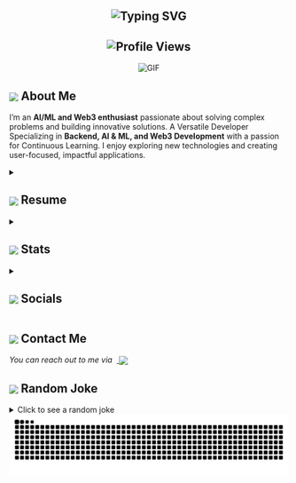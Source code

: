 <h2 align="center">
  <img src="https://readme-typing-svg.demolab.com?font=Fira+Code&size=28&pause=1000&center=true&vCenter=true&width=650&lines=Hi,+Fellow+Earthlings+%F0%9F%91%8B;This+is+Angad+Singh;AI%2FML+%26+Blockchain+Explorer;Coding+the+future,+one+block+at+a+time;Hope+to+Connect+with+you+All!;Happy+Coding!" alt="Typing SVG"/>
</h2>

<h2 align="center">
  <img src="https://komarev.com/ghpvc/?username=Angad-2002&color=dc143c&style=for-the-badge" alt="Profile Views" style="height:21px;">
</h2>

<div align="center">
 <img alt="GIF" src="https://media4.giphy.com/media/11KzOet1ElBDz2/giphy.gif?cid=6c09b952ufa3xxbbm0mpuadm2zaik3wjp4m9luz2ly0lyz8d&ep=v1_internal_gif_by_id&rid=giphy.gif&ct=g" />
</div>

## <img align ='center' src="https://i.giphy.com/media/v1.Y2lkPTc5MGI3NjExdjh2dDM4bDhyYzM5NmppaHJ6dG56Mmh3bTkyanFkdWRvZ3R1cGoycSZlcD12MV9pbnRlcm5hbF9naWZfYnlfaWQmY3Q9ZQ/LOnt6uqjD9OexmQJRB/giphy.gif" width="37" /> About Me

I’m an <strong>AI/ML and Web3 enthusiast</strong> passionate about solving complex problems and building innovative solutions. A Versatile Developer Specializing in <strong>Backend, AI & ML, and Web3 Development</strong> with a passion for Continuous Learning. I enjoy exploring new technologies and creating user-focused, impactful applications.

<details>
 <summary><h2> <img align="center" src="https://github.com/ParthJohri/ParthJohri/blob/readME/icons/about.png" width="37" /> Resume</h2></summary>
 
 <details>
  <summary><h4> <img align="center" src="https://github.com/ParthJohri/ParthJohri/blob/readME/icons/academics.gif"  width="29"/> Academics</h2></summary>

  <span><img src="https://img.shields.io/badge/BTECH-VIT_CSE'25-1877F2?style=for-the-badge"></span>
  <span><img src="https://img.shields.io/badge/CGPA (UPTO 6'TH SEMESTER)-8.79/10.0-EFEEE9?style=for-the-badge"></span>
  
</details>
 <details>
  <summary><h4> <img align="center" src="https://github.com/ParthJohri/ParthJohri/blob/readME/icons/experience.gif"  width="29"/> Experience</h2></summary>

- **AI/ML Intern** at SmartInternz (Remote) | Aug 2023 – Nov 2023  
  - Innovated a healthcare data analytics platform by integrating data sources, optimizing backend workflows, and implementing efficient ML algorithms.
  - Improved data processing efficiency by <strong>30%</strong> and improved disease detection accuracy to <strong>85%+</strong> by <strong>streamlining ETL processes</strong> and <strong>optimizing SQL queries.</strong>  
  - Collaborated with front-end developers to design a user-friendly interface using JavaScript, integrating custom DL models for disease detection, resulting in a <strong>20%</strong> increase in user engagement and enhanced platform versatility, employing <strong>Agile methodology.</strong>  

</details>
  
<details>
  <summary><h4> <img align="center" src="https://user-images.githubusercontent.com/74038190/216122041-518ac897-8d92-4c6b-9b3f-ca01dcaf38ee.png"  width="29"/> Coding Handles</h2></summary>

  [![LeetCode](https://img.shields.io/badge/LeetCode-000000?style=for-the-badge&logo=LeetCode&logoColor=#d16c06)](https://leetcode.com/u/Angad_2002/)
  [![Codeforces](https://img.shields.io/badge/Codeforces-445f9d?style=for-the-badge&logo=Codeforces&logoColor=white)](https://codeforces.com/profile/angad_2002)
  [![GeeksForGeeks](https://img.shields.io/badge/GeeksforGeeks-gray?style=for-the-badge&logo=geeksforgeeks&logoColor=35914c)](https://www.geeksforgeeks.org/user/angadsingh11092002/)
  [![CodeChef](https://img.shields.io/badge/CodeChef-%23964B00.svg?style=for-the-badge&logo=CodeChef&logoColor=white)](https://www.codechef.com/users/angad_11092002)
  [![Hackerrank](https://img.shields.io/badge/-Hackerrank-2EC866?style=for-the-badge&logo=HackerRank&logoColor=white)](https://www.hackerrank.com/profile/Angad_2002)
</details>


<details>
  <summary><h4> <img align="center" src="https://github.com/ParthJohri/ParthJohri/blob/readME/icons/techstack.gif"  width="29"/> Tech Stack</h2></summary>

  #### Languages
  ![C](https://img.shields.io/badge/c-%2300599C.svg?style=for-the-badge&logo=c&logoColor=white) 
  ![C++](https://img.shields.io/badge/c++-%2300599C.svg?style=for-the-badge&logo=c%2B%2B&logoColor=white)  
  ![Java](https://img.shields.io/badge/java-%23ED8B00.svg?style=for-the-badge&logo=java&logoColor=white) 
  ![JavaScript](https://img.shields.io/badge/javascript-%23323330.svg?style=for-the-badge&logo=javascript&logoColor=%23F7DF1E) 
  ![Python](https://img.shields.io/badge/python-3670A0?style=for-the-badge&logo=python&logoColor=ffdd54) 
  ![Markdown](https://img.shields.io/badge/markdown-%23000000.svg?style=for-the-badge&logo=markdown&logoColor=white) 
  ![CSS3](https://img.shields.io/badge/css3-%231572B6.svg?style=for-the-badge&logo=css3&logoColor=white) 
  ![HTML5](https://img.shields.io/badge/html5-%23E34F26.svg?style=for-the-badge&logo=html5&logoColor=white)
  ![Solidity](https://img.shields.io/badge/Solidity-%23363636.svg?style=for-the-badge&logo=solidity&logoColor=white)

  #### Libraries/Frameworks
  ![Bootstrap](https://img.shields.io/badge/bootstrap-%23563D7C.svg?style=for-the-badge&logo=bootstrap&logoColor=white) 
  ![Flask](https://img.shields.io/badge/flask-%23000.svg?style=for-the-badge&logo=flask&logoColor=white)
  ![React](https://img.shields.io/badge/react-%2320232a.svg?style=for-the-badge&logo=react&logoColor=%2361DAFB) 
  ![Next JS](https://img.shields.io/badge/Next-black?style=for-the-badge&logo=next.js&logoColor=white) 
  ![jQuery](https://img.shields.io/badge/jquery-%230769AD.svg?style=for-the-badge&logo=jquery&logoColor=white) 
  ![Express.js](https://img.shields.io/badge/threejs-black?style=for-the-badge&logo=three.js&logoColor=white) 
  ![MySQL](https://img.shields.io/badge/mysql-%2300f.svg?style=for-the-badge&logo=mysql&logoColor=white) 
  ![NPM](https://img.shields.io/badge/NPM-%23CB3837.svg?style=for-the-badge&logo=npm&logoColor=white)
  ![Node-RED](https://img.shields.io/badge/Node--RED-%238F0000.svg?style=for-the-badge&logo=node-red&logoColor=white)
  ![Web3.js](https://img.shields.io/badge/web3.js-F16822?style=for-the-badge&logo=web3.js&logoColor=white)
  ![NumPy](https://img.shields.io/badge/numpy-%23013243.svg?style=for-the-badge&logo=numpy&logoColor=white)
  ![Pandas](https://img.shields.io/badge/pandas-%23150458.svg?style=for-the-badge&logo=pandas&logoColor=white)
  ![Keras](https://img.shields.io/badge/Keras-%23D00000.svg?style=for-the-badge&logo=Keras&logoColor=white)
  ![Matplotlib](https://img.shields.io/badge/Matplotlib-%23ffffff.svg?style=for-the-badge&logo=Matplotlib&logoColor=black)
  ![scikit-learn](https://img.shields.io/badge/scikit--learn-%23F7931E.svg?style=for-the-badge&logo=scikit-learn&logoColor=white)
  ![PyTorch](https://img.shields.io/badge/PyTorch-%23EE4C2C.svg?style=for-the-badge&logo=PyTorch&logoColor=white)
  ![SciPy](https://img.shields.io/badge/SciPy-%230C55A5.svg?style=for-the-badge&logo=scipy&logoColor=%white)
  ![TensorFlow](https://img.shields.io/badge/TensorFlow-%23FF6F00.svg?style=for-the-badge&logo=TensorFlow&logoColor=white)
  
  #### Deployment
  ![AWS](https://img.shields.io/badge/AWS-%23FF9900.svg?style=for-the-badge&logo=amazon-aws&logoColor=white) 
  ![Heroku](https://img.shields.io/badge/heroku-%23430098.svg?style=for-the-badge&logo=heroku&logoColor=white) 
  ![Vercel](https://img.shields.io/badge/vercel-%23000000.svg?style=for-the-badge&logo=vercel&logoColor=white) 

  #### Tools
  ![Arduino](https://img.shields.io/badge/-Arduino-00979D?style=for-the-badge&logo=Arduino&logoColor=white)
  ![Figma](https://img.shields.io/badge/figma-%23F24E1E.svg?style=for-the-badge&logo=figma&logoColor=white) 
  ![Visual Studio](https://img.shields.io/badge/Visual%20Studio-5C2D91.svg?style=for-the-badge&logo=visual-studio&logoColor=white)
  ![Visual Studio Code](https://img.shields.io/badge/Visual%20Studio%20Code-0078d7.svg?style=for-the-badge&logo=visual-studio-code&logoColor=white)
  ![NodeJS](https://img.shields.io/badge/node.js-6DA55F?style=for-the-badge&logo=node.js&logoColor=white)
  ![Git](https://img.shields.io/badge/git-%23F05033.svg?style=for-the-badge&logo=git&logoColor=white)
  ![GitHub](https://img.shields.io/badge/github-%23121011.svg?style=for-the-badge&logo=github&logoColor=white)
  ![Google Colab](https://img.shields.io/badge/Google%20Colab-%23F9A825.svg?style=for-the-badge&logo=googlecolab&logoColor=white)
  ![Jupyter Notebook](https://img.shields.io/badge/jupyter-%23FA0F00.svg?style=for-the-badge&logo=jupyter&logoColor=white)
  ![Linux Mint](https://img.shields.io/badge/Linux%20Mint-87CF3E?style=for-the-badge&logo=Linux%20Mint&logoColor=white)
  ![Ubuntu](https://img.shields.io/badge/Ubuntu-E95420?style=for-the-badge&logo=ubuntu&logoColor=white)
  ![Kali](https://img.shields.io/badge/Kali-268BEE?style=for-the-badge&logo=kalilinux&logoColor=white)
  ![Windows 11](https://img.shields.io/badge/Windows%2011-%230079d5.svg?style=for-the-badge&logo=Windows%2011&logoColor=white)
  ![Docker](https://img.shields.io/badge/docker-%230db7ed.svg?style=for-the-badge&logo=docker&logoColor=white)
  
</details>

<details>
  <summary><h4> <img align="center" src="https://github.com/ParthJohri/ParthJohri/blob/readME/icons/projects.gif"  width="29"/> Projects</h2></summary>

   #### <a href="https://github.com/Angad-2002/ExamSecure">ExamSecure</a>
  <span><img src="https://img.shields.io/badge/HTML5-%23E34F26.svg?style=for-the-badge&logo=html5&logoColor=white"> <img src="https://img.shields.io/badge/css3-%231572B6.svg?style=for-the-badge&logo=css3&logoColor=white"> <img src="https://img.shields.io/badge/javascript-%23323330.svg?style=for-the-badge&logo=javascript&logoColor=%23F7DF1E"> <img src="https://img.shields.io/badge/Solidity-%23363636.svg?style=for-the-badge&logo=solidity&logoColor=white"> <img src="https://img.shields.io/badge/web3.js-F16822?style=for-the-badge&logo=web3.js&logoColor=white"> <img src="https://img.shields.io/badge/node.js-6DA55F?style=for-the-badge&logo=node.js&logoColor=white"> <img src="https://img.shields.io/badge/react-%2320232a.svg?style=for-the-badge&logo=react&logoColor=%2361DAFB"> <img src="https://img.shields.io/badge/python-3670A0?style=for-the-badge&logo=python&logoColor=ffdd54"> <img src="https://img.shields.io/badge/flask-%23000.svg?style=for-the-badge&logo=flask&logoColor=white"> <img src="https://img.shields.io/badge/OpenCV-%235C3EE8.svg?style=for-the-badge&logo=opencv&logoColor=white"></span>  
  - Implemented a secure online exam platform with real-time proctoring using FaceDB and OpenCV to detect and flag suspicious activities. 
  - Built an efficient backend system using Flask and FaceDB, ensuring seamless user authentication and secure data storage. 
  - **Key Metrics:** Face Recognition Module achieved **~99% TPR**, **0.1%-1% FPR**, **~98%-99% Accuracy**, **~95%-99% Precision**, **~97%-99% F1 Score**, and an AUC of **>0.99**. Default Euclidean threshold set to **0.6** for recognition.
  - **Impact:** Improved exam integrity by 40% and offered an efficient solution for remote education institutions to conduct exams securely. 

  #### <a href="https://github.com/Angad-2002/MindSyncPlus">MindSync+</a>
  <span><img src="https://img.shields.io/badge/HTML5-%23E34F26.svg?style=for-the-badge&logo=html5&logoColor=white"> <img src="https://img.shields.io/badge/css3-%231572B6.svg?style=for-the-badge&logo=css3&logoColor=white"> <img src="https://img.shields.io/badge/javascript-%23323330.svg?style=for-the-badge&logo=javascript&logoColor=%23F7DF1E"> <img src="https://img.shields.io/badge/bootstrap-%23563D7C.svg?style=for-the-badge&logo=bootstrap&logoColor=white"> <img src="https://img.shields.io/badge/flask-%23000.svg?style=for-the-badge&logo=flask&logoColor=white"> <img src="https://img.shields.io/badge/MySQL-%2300f.svg?style=for-the-badge&logo=mysql&logoColor=white"> <img src="https://img.shields.io/badge/TensorFlow-%23FF6F00.svg?style=for-the-badge&logo=TensorFlow&logoColor=white"> <img src="https://img.shields.io/badge/Google%20Colab-%23F9A825.svg?style=for-the-badge&logo=googlecolab&logoColor=white"></span>  
  - Innovated an end-to-end healthcare platform for detecting Alzheimer's stages from MRI scans, incorporating a login and complaint registration system. Integrated ML models like Custom CNNs, VGG16, and ResNet50 to optimize disease detection.
  - Designed a user-friendly interface using HTML3, CSS, JavaScript, and Bootstrap, and optimized backend systems using Flask and MySQL. Streamlined ETL processes and improved data processing efficiency by 30%. 
  - **Impact:** Achieved 85%+ disease detection accuracy, increased user engagement by 20% through a seamless interface, and enhanced platform versatility for real-world healthcare applications.

  #### <a href="https://github.com/Angad-2002/Harry-Potter-Sorting-Hat">Sorting Hat</a>
  <span><img src="https://img.shields.io/badge/HTML5-%23E34F26.svg?style=for-the-badge&logo=html5&logoColor=white"> <img src="https://img.shields.io/badge/css3-%231572B6.svg?style=for-the-badge&logo=css3&logoColor=white"> <img src="https://img.shields.io/badge/javascript-%23323330.svg?style=for-the-badge&logo=javascript&logoColor=%23F7DF1E"> <img src="https://img.shields.io/badge/bootstrap-%23563D7C.svg?style=for-the-badge&logo=bootstrap&logoColor=white"> <img src="https://img.shields.io/badge/python-3670A0?style=for-the-badge&logo=python&logoColor=ffdd54"> <img src="https://img.shields.io/badge/flask-%23000.svg?style=for-the-badge&logo=flask&logoColor=white"> <img src="https://img.shields.io/badge/numpy-%23013243.svg?style=for-the-badge&logo=numpy&logoColor=white"> <img src="https://img.shields.io/badge/pandas-%23150458.svg?style=for-the-badge&logo=pandas&logoColor=white"> <img src="https://img.shields.io/badge/Google%20Colab-%23F9A825.svg?style=for-the-badge&logo=googlecolab&logoColor=white"></span> 
  - Built a machine learning model using a Gaussian Classifier to classify individuals into houses from the Harry Potter Universe based on the Big Five Personality Score.  
  - Achieved an **81.34% model accuracy**, showcasing the effectiveness of personality-based predictive analysis.  
  - **Impact:** Engaged users with an interactive personality classification system while demonstrating real-world ML applications in entertainment.  

  #### <a href="https://github.com/Angad-2002/Gene_ML">Genome Classifier</a>
  <span><img src="https://img.shields.io/badge/python-3670A0?style=for-the-badge&logo=python&logoColor=ffdd54"> <img src="https://img.shields.io/badge/numpy-%23013243.svg?style=for-the-badge&logo=numpy&logoColor=white"> <img src="https://img.shields.io/badge/pandas-%23150458.svg?style=for-the-badge&logo=pandas&logoColor=white"> <img src="https://img.shields.io/badge/Matplotlib-%23ffffff.svg?style=for-the-badge&logo=Matplotlib&logoColor=black"> <img src="https://img.shields.io/badge/Google%20Colab-%23F9A825.svg?style=for-the-badge&logo=googlecolab&logoColor=white"></span>  
  - Developed a genome sequence classification model using **Multinomial Naive Bayes** and NLP to classify genomes into classes like chimpanzees, humans, and dogs.  
  - **Impact:** Delivered a highly accurate solution with classification rates of **99.8% for chimpanzees**, **98.6% for humans**, and **92% for dogs**, emphasizing its capability for genetic research and analysis.  

</details>

</details>


<details>
  <summary><h2> <img align="center" src="https://github.com/ParthJohri/ParthJohri/blob/readME/icons/stats.gif"  width="32"/> Stats</h2></summary>

  ### Leetcode
  <div align="center">
  <a href="https://leetcode.com/u/Angad_2002/">
  <img height="316" src="https://leetcard.jacoblin.cool/Angad_2002?theme=dark&font=Ubuntu&cache=14400&ext=contest&sheets=https://gist.githubusercontent.com/binarysolver/5e715e284c89cace8f5fa09f7fb930b8/raw/ec0be570f114124b1a2156a660d67baa0ab5639d/leetcode_stats_card.css" alt="Angad Singh Leetcode Stats"/>
  </a>
 </div>


  ### Codeforces
  <div align="center">
    <a href="https://codeforces.com/profile/angad_2002">
      <img height="316" src="https://codeforces-readme-stats.vercel.app/api/card?username=angad_2002&theme=github_dark&force_username=true&border_color=404040" alt="Angad Singh Codeforces Stats"/>
    </a>
  </div>

  ### CodeChef
  <div align="center">
    <a href="https://www.codechef.com/users/angad_11092002">
      <img height="316" src="https://codechef-readme-stats.onrender.com/angad_11092002?v=1" alt="Angad Singh CodeChef Stats"/>
    </a>
  </div>
  
  ### GitHub
  <div align="center">

   ![](https://github-readme-stats.vercel.app/api?username=Angad-2002&theme=tokyonight&hide_border=false&include_all_commits=true&count_private=false)<br/>
   ![](https://github-readme-streak-stats.herokuapp.com/?user=Angad-2002&theme=tokyonight&hide_border=false)<br/>
   ![](https://github-readme-stats.vercel.app/api/top-langs/?username=Angad-2002&theme=tokyonight&hide_border=false&include_all_commits=true&count_private=false&layout=compact&card_width=450)<br/>
   ![](https://github-readme-activity-graph.vercel.app/graph?username=Angad-2002&theme=tokyo-night)

  </div>
</details>

<details>
  <summary><h2> <img align ='center' src='https://i.giphy.com/media/v1.Y2lkPTc5MGI3NjExaGtqdDdwN2oyNWJ4czlncHBkamJxaHcxYmVmcXY3a3I3MjRmYjBrbCZlcD12MV9pbnRlcm5hbF9naWZfYnlfaWQmY3Q9ZQ/kmUvauX8TMWg0OsqKW/giphy.gif' width ='37' /> Socials</h2></summary>

<div style="display: flex; flex-direction: column; justify-content: center; align-items: center; ">
  <a href="https://www.linkedin.com/in/angad2002/"><img src="https://img.shields.io/badge/linkedin-%230077B5.svg?style=for-the-badge&logo=linkedin&logoColor=white" alt="LinkedIn Badge"/></a>
  <a href="https://www.instagram.com/angadsingh_2002/"><img src="https://img.shields.io/badge/Instagram-%23E4405F.svg?style=for-the-badge&logo=Instagram&logoColor=white" alt="Instagram Badge"/></a>
  <a href="https://www.reddit.com/user/Embarrassed-Ratio917/"><img src="https://img.shields.io/badge/Reddit-%23FF4500.svg?style=for-the-badge&logo=Reddit&logoColor=white" alt="Reddit Badge"/></a>
  <a href="https://x.com/09Angadsingh"><img src="https://img.shields.io/badge/X-%23000000.svg?style=for-the-badge&logo=X&logoColor=white" alt="X Badge"/></a>
  <a href="https://leetcode.com/u/Angad_2002/"><img src="https://img.shields.io/badge/LeetCode-000000?style=for-the-badge&logo=LeetCode&logoColor=#d16c06" alt="LeetCode Badge"/></a>
  <a href="https://www.codechef.com/users/angad_11092002"><img src="https://img.shields.io/badge/CodeChef-%23964B00.svg?style=for-the-badge&logo=CodeChef&logoColor=white" alt="CodeChef Badge"/></a>
  <a href="https://codeforces.com/profile/angad_2002"><img src="https://img.shields.io/badge/Codeforces-445f9d?style=for-the-badge&logo=Codeforces&logoColor=white" alt="CodeForces Badge"/></a>
</div>

  
</details>

## <img align="center" src="https://github.com/ParthJohri/ParthJohri/blob/readME/icons/Contact.gif"  width="37"/> Contact Me

<p> 
 <i>You can reach out to me via</i> 
&nbsp;<a href="mailto:angadsinghriar.11092002@gmail.com">
     <img align="center" src="https://github.com/ParthJohri/ParthJohri/blob/readME/icons/Gmail.gif"  width="100"/>
 </a>
</p>

## <img align ='center' src='https://media2.giphy.com/media/UQDSBzfyiBKvgFcSTw/giphy.gif?cid=ecf05e47p3cd513axbek3f56ti3jzizq8hincw20jauyyfyw&rid=giphy.gif' width ='37' /> Random Joke 

<details>
  <summary>Click to see a random joke</summary>
  <div align="center">
   
  ![Jokes Card](https://readme-jokes.vercel.app/api?theme=halloween)
  
  </div>
</details>

<div align="center">
  <picture>
    <source media="(prefers-color-scheme: dark)" srcset="https://github.com/Angad-2002/Angad-2002/blob/output/github-contribution-grid-snake-dark.svg">
    <source media="(prefers-color-scheme: light)" srcset="https://github.com/Angad-2002/Angad-2002/blob/output/github-contribution-grid-snake.svg">
    <img alt="github contribution grid snake animation" src="https://github.com/Angad-2002/Angad-2002/blob/output/github-contribution-grid-snake.svg">
  </picture>
</div>

